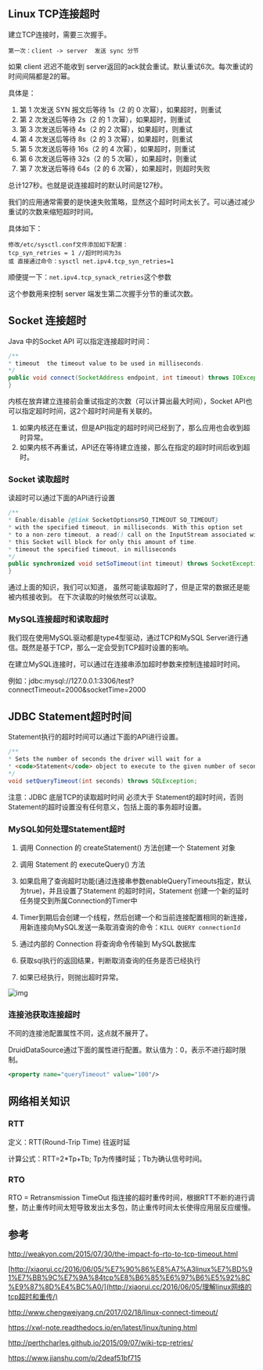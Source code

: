 ## Linux TCP连接超时

建立TCP连接时，需要三次握手。

```client -&gt; server  发送 sync 分节
第一次：client -> server  发送 sync 分节
```

如果 client 迟迟不能收到 server返回的ack就会重试。默认重试6次。每次重试的时间间隔都是2的幂。

具体是：

1. 第 1 次发送 SYN 报文后等待 1s（2 的 0 次幂），如果超时，则重试
2. 第 2 次发送后等待 2s（2 的 1 次幂），如果超时，则重试
3. 第 3 次发送后等待 4s（2 的 2 次幂），如果超时，则重试
4. 第 4 次发送后等待 8s（2 的 3 次幂），如果超时，则重试
5. 第 5 次发送后等待 16s（2 的 4 次幂），如果超时，则重试
6. 第 6 次发送后等待 32s（2 的 5 次幂），如果超时，则重试
7. 第 7 次发送后等待 64s（2 的 6 次幂），如果超时，则超时失败

总计127秒。也就是说连接超时的默认时间是127秒。

我们的应用通常需要的是快速失败策略，显然这个超时时间太长了。可以通过减少重试的次数来缩短超时时间。

具体如下：

```shell
修改/etc/sysctl.conf文件添加如下配置：
tcp_syn_retries = 1 //超时时间为3s
或 直接通过命令：sysctl net.ipv4.tcp_syn_retries=1
```

顺便提一下：`net.ipv4.tcp_synack_retries`这个参数

这个参数用来控制 server 端发生第二次握手分节的重试次数。



## Socket 连接超时

Java 中的Socket API 可以指定连接超时时间：

```java
/**
* timeout  the timeout value to be used in milliseconds.
*/
public void connect(SocketAddress endpoint, int timeout) throws IOException {
}
```

内核在放弃建立连接前会重试指定的次数（可以计算出最大时间），Socket API也可以指定超时时间，这2个超时时间是有关联的。

1. 如果内核还在重试，但是API指定的超时时间已经到了，那么应用也会收到超时异常。
2. 如果内核不再重试，API还在等待建立连接，那么在指定的超时时间后收到超时。

### Socket 读取超时

读超时可以通过下面的API进行设置

```java
/**
* Enable/disable {@link SocketOptions#SO_TIMEOUT SO_TIMEOUT}
* with the specified timeout, in milliseconds. With this option set
* to a non-zero timeout, a read() call on the InputStream associated with
* this Socket will block for only this amount of time. 
* timeout the specified timeout, in milliseconds
*/
public synchronized void setSoTimeout(int timeout) throws SocketException {
}
```

通过上面的知识，我们可以知道， 虽然可能读取超时了，但是正常的数据还是能被内核接收到。 在下次读取的时候依然可以读取。



### MySQL连接超时和读取超时

我们现在使用MySQL驱动都是type4型驱动，通过TCP和MySQL Server进行通信。既然是基于TCP，那么一定会受到TCP超时设置的影响。 

在建立MySQL连接时，可以通过在连接串添加超时参数来控制连接超时时间。

例如：jdbc:mysql://127.0.0.1:3306/test?connectTimeout=2000&socketTime=2000



## JDBC Statement超时时间

Statement执行的超时时间可以通过下面的API进行设置。

```java
/**
* Sets the number of seconds the driver will wait for a
* <code>Statement</code> object to execute to the given number of seconds.
*/
void setQueryTimeout(int seconds) throws SQLException;
```

注意：JDBC 底层TCP的读取超时时间 必须大于 Statement的超时时间，否则Statement的超时设置没有任何意义，包括上面的事务超时设置。

### MySQL如何处理Statement超时

1. 调用 Connection 的 createStatement() 方法创建一个 Statement 对象

2. 调用 Statement 的 executeQuery() 方法

3. 如果启用了查询超时功能(通过连接串参数enableQueryTimeouts指定，默认为true)，并且设置了Statement 的超时时间，Statement 创建一个新的延时任务提交到所属Connection的Timer中
4. Timer到期后会创建一个线程，然后创建一个和当前连接配置相同的新连接，用新连接向MySQL发送一条取消查询的命令：`KILL QUERY connectionId`
5. 通过内部的 Connection 将查询命令传输到  MySQL数据库

7. 获取sql执行的返回结果，判断取消查询的任务是否已经执行

8. 如果已经执行，则抛出超时异常。

![img](https://upload-images.jianshu.io/upload_images/5015984-f32a72cdff5de604.png?imageMogr2/auto-orient/strip%7CimageView2/2/w/614/format/webp)



### 连接池获取连接超时

不同的连接池配置属性不同，这点就不展开了。

DruidDataSource通过下面的属性进行配置。默认值为：0，表示不进行超时限制。

```xml
<property name="queryTimeout" value="100"/>
```



## 网络相关知识

### RTT

定义：RTT(Round-Trip Time) 往返时延 

计算公式：RTT=2*Tp+Tb; Tp为传播时延；Tb为确认信号时间。

### RTO

RTO = Retransmission TimeOut 指连接的超时重传时间，根据RTT不断的进行调整，防止重传时间太短导致发出太多包，防止重传时间太长使得应用层反应缓慢。



## 参考

<http://weakyon.com/2015/07/30/the-impact-fo-rto-to-tcp-timeout.html>

[http://xiaorui.cc/2016/06/05/%E7%90%86%E8%A7%A3linux%E7%BD%91%E7%BB%9C%E7%9A%84tcp%E8%B6%85%E6%97%B6%E5%92%8C%E9%87%8D%E4%BC%A0/](http://xiaorui.cc/2016/06/05/理解linux网络的tcp超时和重传/)

<http://www.chengweiyang.cn/2017/02/18/linux-connect-timeout/>

<https://xwl-note.readthedocs.io/en/latest/linux/tuning.html>

<http://perthcharles.github.io/2015/09/07/wiki-tcp-retries/>

<https://www.jianshu.com/p/2deaf51bf715>